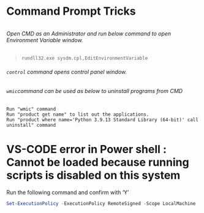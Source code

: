 # Command Prompt Tricks

###### 

###### Open CMD as an Administrator and run below command to open Environment Variable window.

> `rundll32.exe sysdm.cpl,EditEnvironmentVariable`

###### `control` command opens control panel window.

###### `wmic`command can be used as below to uninstall programs from CMD

```shell
Run "wmic" command
Run "product get name" to list out the applications.
Run "product where name='Python 3.9.13 Standard Library (64-bit)' call uninstall" command
```

# VS-CODE error in Power shell : Cannot be loaded because running scripts is disabled on this system

Run the following command and confirm with ‘Y’ 

```powershell
Set-ExecutionPolicy -ExecutionPolicy RemoteSigned -Scope LocalMachine
```
